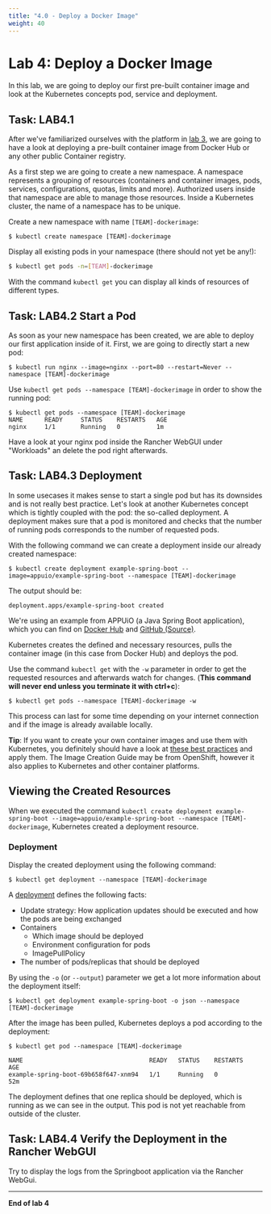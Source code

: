 ```yaml
---
title: "4.0 - Deploy a Docker Image"
weight: 40
---
```



# Lab 4: Deploy a Docker Image

In this lab, we are going to deploy our first pre-built container image and look at the Kubernetes concepts pod, service and deployment.


## Task: LAB4.1

After we've familiarized ourselves with the platform in [lab 3](03_first_steps.md), we are going to have a look at deploying a pre-built container image from Docker Hub or any other public Container registry.

As a first step we are going to create a new namespace. A namespace represents a grouping of resources (containers and container images, pods, services, configurations, quotas, limits and more). Authorized users inside that namespace are able to manage those resources. Inside a Kubernetes cluster, the name of a namespace has to be unique.



Create a new namespace with name `[TEAM]-dockerimage`:

```
$ kubectl create namespace [TEAM]-dockerimage
```

Display all existing pods in your namespace (there should not yet be any!):
```bash
$ kubectl get pods -n=[TEAM]-dockerimage
```

With the command `kubectl get` you can display all kinds of resources of different types.


## Task: LAB4.2 Start a Pod

As soon as your new namespace has been created, we are able to deploy our first application inside of it. First, we are going to directly start a new pod:

```
$ kubectl run nginx --image=nginx --port=80 --restart=Never --namespace [TEAM]-dockerimage
```

Use `kubectl get pods --namespace [TEAM]-dockerimage` in order to show the running pod:
```
$ kubectl get pods --namespace [TEAM]-dockerimage
NAME      READY     STATUS    RESTARTS   AGE
nginx     1/1       Running   0          1m
```

Have a look at your nginx pod inside the Rancher WebGUI under "Workloads" an delete the pod right afterwards.

## Task: LAB4.3 Deployment

In some usecases it makes sense to start a single pod but has its downsides and is not really best practice. Let's look at another Kubernetes concept which is tightly coupled with the pod: the so-called deployment. A deployment makes sure that a pod is monitored and checks that the number of running pods corresponds to the number of requested pods.

With the following command we can create a deployment inside our already created namespace:


```
$ kubectl create deployment example-spring-boot --image=appuio/example-spring-boot --namespace [TEAM]-dockerimage
```

The output should be:
```
deployment.apps/example-spring-boot created
```

We're using an example from APPUiO (a Java Spring Boot application), which you can find on [Docker Hub](https://hub.docker.com/r/appuio/example-spring-boot/) and [GitHub (Source)](https://github.com/appuio/example-spring-boot-helloworld).

Kubernetes creates the defined and necessary resources, pulls the container image (in this case from Docker Hub) and deploys the pod.

Use the command `kubectl get` with the `-w` parameter in order to get the requested resources and afterwards watch for changes. (**This command will never end unless you terminate it with ctrl+c**):


```
$ kubectl get pods --namespace [TEAM]-dockerimage -w
```

This process can last for some time depending on your internet connection and if the image is already available locally.

**Tip**: If you want to create your own container images and use them with Kubernetes, you definitely should have a look at [these best practices](https://docs.openshift.com/container-platform/latest/creating_images/guidelines.html) and apply them. The Image Creation Guide may be from OpenShift, however it also applies to Kubernetes and other container platforms.




## Viewing the Created Resources

When we executed the command `kubectl create deployment example-spring-boot --image=appuio/example-spring-boot --namespace [TEAM]-dockerimage`, Kubernetes created a deployment resource.


### Deployment

Display the created deployment using the following command:

```
$ kubectl get deployment --namespace [TEAM]-dockerimage
```
A [deployment](https://kubernetes.io/docs/concepts/workloads/controllers/deployment/) defines the following facts:

- Update strategy: How application updates should be executed and how the pods are being exchanged
- Containers
  - Which image should be deployed
  - Environment configuration for pods
  - ImagePullPolicy
- The number of pods/replicas that should be deployed

By using the `-o` (or `--output`) parameter we get a lot more information about the deployment itself:
```
$ kubectl get deployment example-spring-boot -o json --namespace [TEAM]-dockerimage
```

After the image has been pulled, Kubernetes deploys a pod according to the deployment:

```
$ kubectl get pod --namespace [TEAM]-dockerimage
```

```
NAME                                   READY   STATUS    RESTARTS   AGE
example-spring-boot-69b658f647-xnm94   1/1     Running   0          52m
```

The deployment defines that one replica should be deployed, which is running as we can see in the output. This pod is not yet reachable from outside of the cluster.

## Task: LAB4.4 Verify the Deployment in the Rancher WebGUI

Try to display the logs from the Springboot application via the Rancher WebGui.


---

**End of lab 4**